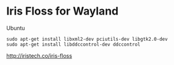 # Iris Floss for Wayland
Ubuntu

```
sudo apt-get install libxml2-dev pciutils-dev libgtk2.0-dev
sudo apt-get install libddccontrol-dev ddccontrol
```

http://iristech.co/iris-floss

